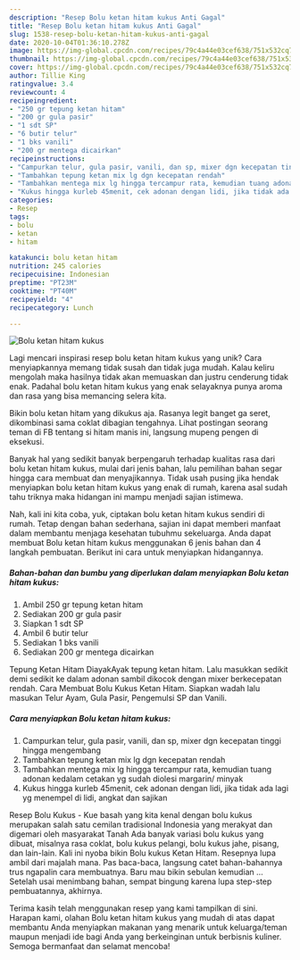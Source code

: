 ```yaml
---
description: "Resep Bolu ketan hitam kukus Anti Gagal"
title: "Resep Bolu ketan hitam kukus Anti Gagal"
slug: 1538-resep-bolu-ketan-hitam-kukus-anti-gagal
date: 2020-10-04T01:36:10.278Z
image: https://img-global.cpcdn.com/recipes/79c4a44e03cef638/751x532cq70/bolu-ketan-hitam-kukus-foto-resep-utama.jpg
thumbnail: https://img-global.cpcdn.com/recipes/79c4a44e03cef638/751x532cq70/bolu-ketan-hitam-kukus-foto-resep-utama.jpg
cover: https://img-global.cpcdn.com/recipes/79c4a44e03cef638/751x532cq70/bolu-ketan-hitam-kukus-foto-resep-utama.jpg
author: Tillie King
ratingvalue: 3.4
reviewcount: 4
recipeingredient:
- "250 gr tepung ketan hitam"
- "200 gr gula pasir"
- "1 sdt SP"
- "6 butir telur"
- "1 bks vanili"
- "200 gr mentega dicairkan"
recipeinstructions:
- "Campurkan telur, gula pasir, vanili, dan sp, mixer dgn kecepatan tinggi hingga mengembang"
- "Tambahkan tepung ketan mix lg dgn kecepatan rendah"
- "Tambahkan mentega mix lg hingga tercampur rata, kemudian tuang adonan kedalam cetakan yg sudah diolesi margarin/ minyak"
- "Kukus hingga kurleb 45menit, cek adonan dengan lidi, jika tidak ada lagi yg menempel di lidi, angkat dan sajikan"
categories:
- Resep
tags:
- bolu
- ketan
- hitam

katakunci: bolu ketan hitam 
nutrition: 245 calories
recipecuisine: Indonesian
preptime: "PT23M"
cooktime: "PT40M"
recipeyield: "4"
recipecategory: Lunch

---
```



![Bolu ketan hitam kukus](https://img-global.cpcdn.com/recipes/79c4a44e03cef638/751x532cq70/bolu-ketan-hitam-kukus-foto-resep-utama.jpg)

Lagi mencari inspirasi resep bolu ketan hitam kukus yang unik? Cara menyiapkannya memang tidak susah dan tidak juga mudah. Kalau keliru mengolah maka hasilnya tidak akan memuaskan dan justru cenderung tidak enak. Padahal bolu ketan hitam kukus yang enak selayaknya punya aroma dan rasa yang bisa memancing selera kita.

Bikin bolu ketan hitam yang dikukus aja. Rasanya legit banget ga seret, dikombinasi sama coklat dibagian tengahnya. Lihat postingan seorang teman di FB tentang si hitam manis ini, langsung mupeng pengen di eksekusi.

Banyak hal yang sedikit banyak berpengaruh terhadap kualitas rasa dari bolu ketan hitam kukus, mulai dari jenis bahan, lalu pemilihan bahan segar hingga cara membuat dan menyajikannya. Tidak usah pusing jika hendak menyiapkan bolu ketan hitam kukus yang enak di rumah, karena asal sudah tahu triknya maka hidangan ini mampu menjadi sajian istimewa.


Nah, kali ini kita coba, yuk, ciptakan bolu ketan hitam kukus sendiri di rumah. Tetap dengan bahan sederhana, sajian ini dapat memberi manfaat dalam membantu menjaga kesehatan tubuhmu sekeluarga. Anda dapat membuat Bolu ketan hitam kukus menggunakan 6 jenis bahan dan 4 langkah pembuatan. Berikut ini cara untuk menyiapkan hidangannya.

<!--inarticleads1-->

##### Bahan-bahan dan bumbu yang diperlukan dalam menyiapkan Bolu ketan hitam kukus:

1. Ambil 250 gr tepung ketan hitam
1. Sediakan 200 gr gula pasir
1. Siapkan 1 sdt SP
1. Ambil 6 butir telur
1. Sediakan 1 bks vanili
1. Sediakan 200 gr mentega dicairkan


Tepung Ketan Hitam DiayakAyak tepung ketan hitam. Lalu masukkan sedikit demi sedikit ke dalam adonan sambil dikocok dengan mixer berkecepatan rendah. Cara Membuat Bolu Kukus Ketan Hitam. Siapkan wadah lalu masukan Telur Ayam, Gula Pasir, Pengemulsi SP dan Vanili. 

<!--inarticleads2-->

##### Cara menyiapkan Bolu ketan hitam kukus:

1. Campurkan telur, gula pasir, vanili, dan sp, mixer dgn kecepatan tinggi hingga mengembang
1. Tambahkan tepung ketan mix lg dgn kecepatan rendah
1. Tambahkan mentega mix lg hingga tercampur rata, kemudian tuang adonan kedalam cetakan yg sudah diolesi margarin/ minyak
1. Kukus hingga kurleb 45menit, cek adonan dengan lidi, jika tidak ada lagi yg menempel di lidi, angkat dan sajikan


Resep Bolu Kukus - Kue basah yang kita kenal dengan bolu kukus merupakan salah satu cemilan tradisional Indonesia yang merakyat dan digemari oleh masyarakat Tanah Ada banyak variasi bolu kukus yang dibuat, misalnya rasa coklat, bolu kukus pelangi, bolu kukus jahe, pisang, dan lain-lain. Kali ini nyoba bikin Bolu kukus Ketan Hitam. Resepnya lupa ambil dari majalah mana. Pas baca-baca, langsung catet bahan-bahannya trus ngapalin cara membuatnya. Baru mau bikin sebulan kemudian … Setelah usai menimbang bahan, sempat bingung karena lupa step-step pembuatannya, akhirnya. 

Terima kasih telah menggunakan resep yang kami tampilkan di sini. Harapan kami, olahan Bolu ketan hitam kukus yang mudah di atas dapat membantu Anda menyiapkan makanan yang menarik untuk keluarga/teman maupun menjadi ide bagi Anda yang berkeinginan untuk berbisnis kuliner. Semoga bermanfaat dan selamat mencoba!
